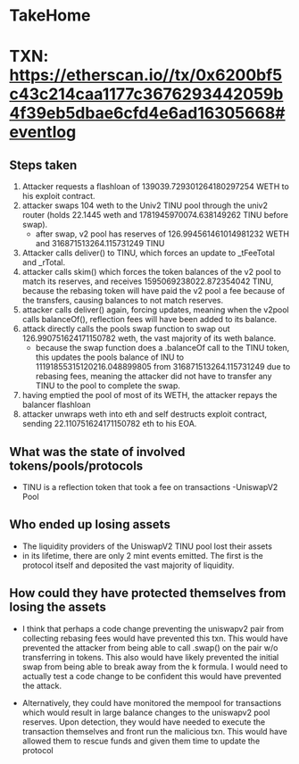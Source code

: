 # TakeHome 

# TXN: https://etherscan.io//tx/0x6200bf5c43c214caa1177c3676293442059b4f39eb5dbae6cfd4e6ad16305668#eventlog

## Steps taken

1. Attacker requests a flashloan of 139039.729301264180297254 WETH to his exploit contract. 
2. attacker swaps 104 weth to the Univ2 TINU pool through the univ2 router (holds 22.1445 weth and 1781945970074.638149262 TINU before swap). 
    - after swap, v2 pool has reserves of 126.994561461014981232 WETH and 316871513264.115731249 TINU 
3. Attacker calls deliver() to TINU, which forces an update to _tFeeTotal and _rTotal. 
4. attacker calls skim() which forces the token balances of the v2 pool to match its reserves, and receives 1595069238022.872354042 TINU, because the rebasing token will have paid the v2 pool a fee because of the transfers, causing balances to not match reserves. 
5. attacker calls deliver() again, forcing updates, meaning when the v2pool calls balanceOf(), reflection fees will have been added to its balance.
6. attack directly calls the pools swap function to swap out 126.990751624171150782 weth, the vast majority of its weth balance. 
    - because the swap function does a .balanceOf call to the TINU token, this updates the pools balance of INU to 11191855315120216.048899805 from 316871513264.115731249 due to rebasing fees, meaning the attacker did not have to transfer any TINU to the pool to complete the swap.
5. having emptied the pool of most of its WETH, the attacker repays the balancer flashloan
6. attacker unwraps weth into eth and self destructs exploit contract, sending 22.110751624171150782 eth to his EOA. 

## What was the state of involved tokens/pools/protocols

- TINU is a reflection token that took a fee on transactions
-UniswapV2 Pool 

## Who ended up losing assets

- The liquidity providers of the UniswapV2 TINU pool lost their assets
- in its lifetime, there are only 2 mint events emitted. The first is the protocol itself and deposited the vast majority of liquidity.

## How could they have protected themselves from losing the assets

- I think that perhaps a code change preventing the uniswapv2 pair from collecting rebasing fees would have prevented this txn. This would have prevented the attacker from being able to call .swap() on the pair w/o transferring in tokens. This also would have likely prevented the initial swap from being able to break away from the k formula. I would need to actually test a code change to be confident this would have prevented the attack. 

- Alternatively, they could have monitored the mempool for   transactions which would result in large balance changes to the uniswapv2 pool reserves. Upon detection, they would have needed to execute the transaction themselves and front run the malicious txn. This would have allowed them to rescue funds and given them time to update the protocol                         
